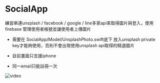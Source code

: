 # SocialApp
練習串連unsplash / facebook / google / line多家api來取得圖片與登入，使用 firebase 管理使用者帳號並讓使用者上傳圖片

* 需要在 SocialApp/Model/UnsplashPhoto.swift底下 放入unsplash private key才能夠使用，否則不會出現使用unsplash api取得的精選圖片 

* 目前畫面只支援iphone 

* 同一email只能註冊一次 

![video](https://vimeo.com/user120504415/review/442944085/478bd16d76)

